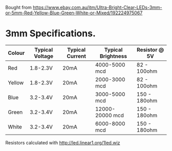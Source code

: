 Bought from https://www.ebay.com.au/itm/Ultra-Bright-Clear-LEDs-3mm-or-5mm-Red-Yellow-Blue-Green-White-or-Mixed/192224975067

# 3mm Specifications.

Colour | Typical Voltage | Typical Current | Typical Brightness | Resistor @ 5V
-------|-----------------|-----------------|--------------------|--------------
Red    | 1.8-2.3V        | 20mA            | 4000-5000 mcd      | 82 - 100ohm
Yellow | 1.8-2.3V        | 20mA            | 2000-3000 mcd      | 82 - 100ohm
Blue   | 3.2-3.4V        | 20mA            | 3000-5000 mcd      | 150 - 180ohm
Green  | 3.2-3.4V        | 20mA            | 12000-20000 mcd    | 150 - 180ohm
White  | 3.2-3.4V        | 20mA            | 6000-8000 mcd      | 150 - 180ohm

Resistors calculated with http://led.linear1.org/1led.wiz

